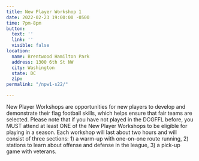 ```yaml
---
title: New Player Workshop 1
date: 2022-02-23 19:00:00 -0500
time: 7pm-8pm
button:
  text: ''
  link: ''
  visible: false
location:
  name: Brentwood Hamilton Park
  address: 1300 6th St NW
  city: Washington
  state: DC
  zip: 
permalink: "/npw1-s22/"

---
```

New Player Workshops are opportunities for new players to develop and demonstrate their flag football skills, which helps ensure that fair teams are selected. Please note that if you have not played in the DCGFFL before, you MUST attend at least ONE of the New Player Workshops to be eligible for playing in a season. Each workshop will last about two hours and will consist of three sections: 1) a warm-up with one-on-one route running, 2) stations to learn about offense and defense in the league, 3) a pick-up game with veterans.